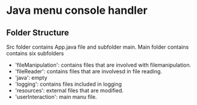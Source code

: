 
# Java menu console handler 



## Folder Structure

Src folder contains App.java file and subfolder main. 
Main folder contains contains six subfolders
  - 'fileManipulation':  contains files that are involved with filemanipulation.
  - 'fileReader': contains files that are involvesd in file reading.
  - 'java': empty
  - 'logging': contains files included in logging
  - 'resources': external files that are modified.
  - 'userInteraction': main manu file.
  
 
